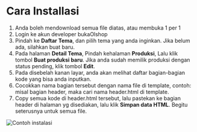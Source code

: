 # Cara Installasi

 1. Anda boleh mendownload semua file diatas, atau membuka 1 per 1
 2. Login ke akun developer bukaOlshop
 3. Pindah ke **Daftar Tema**, dan pilih tema yang anda inginkan. Jika belum ada, silahkan buat baru.
 4. Pada halaman **Detail Tema**,  Pindah kehalaman **Produksi**, Lalu klik tombol **Buat produksi baru**. Jika anda sudah memilik produksi dengan status pending, klik tombol **Edit**. 
 5.   Pada disebelah kanan layar, anda akan melihat daftar bagian-bagian kode yang bisa anda inputkan.
 6.  Cocokkan nama bagian tersebut dengan nama file di template, contoh: misal bagian header, maka cari nama header.html di template.
 7. Copy semua kode di header.html tersebut, lalu pastekan ke bagian header di halaman yg disediakan, lalu klik **Simpan data HTML**. Begitu seterusnya untuk semua file.

![Contoh instalasi](https://i.ibb.co/7tPJTtL/Screenshot-2024-01-16-at-16-52-36.png)

